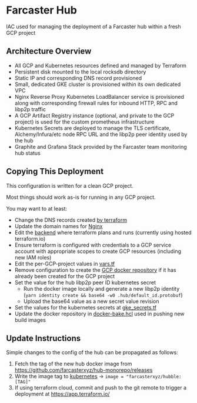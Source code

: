 # Farcaster Hub

IAC used for managing the deployment of a Farcaster hub within a fresh GCP project

## Architecture Overview

- All GCP and Kubernetes resources defined and managed by Terraform
- Persistent disk mounted to the local rocksdb directory
- Static IP and corresponding DNS record provisioned
- Small, dedicated GKE cluster is provisioned within its own dedicated VPC
- Nginx Reverse Proxy Kubernetes LoadBalancer service is provisioned along with corresponding firewall rules for inbound HTTP, RPC and libp2p traffic
- A GCP Artifact Registry instance (optional, and private to the GCP project) is used for the custom prometheus infrastructure
- Kubernetes Secrets are deployed to manage the TLS certificate, Alchemy/Infura/etc node RPC URL and the libp2p peer identity used by the hub
- Graphite and Grafana Stack provided by the Farcaster team monitoring hub status

## Copying This Deployment

This configuration is written for a clean GCP project.

Most things should work as-is for running in any GCP project.

You may want to at least:

- Change the DNS records created [by terraform](terraform/dns.tf)
- Update the domain names for [Nginx](terraform/nginx.tf)
- Edit the [backend](terraform/backend.tf) where terraform plans and runs (currently using hosted terraform.io)
- Ensure terraform is configured with credentials to a GCP service account with appropriate scopes to create GCP resources (including new IAM roles)
- Edit the per-GCP-project values in [vars.tf](terraform/vars.tf)
- Remove configuration to create the [GCP docker repository](terraform/artifact_repository.tf) if it has already been created for the GCP project
- Set the value for the hub libp2p peer ID kubernetes secret
  - Run the docker image locally and generate a new libp2p identity (`yarn identity create && base64 -w0 .hub/default_id.protobuf`)
  - Upload the base64 value as a new secret value revision
- Set the values for the kubernetes secrets at [gke_secrets.tf](terraform/gke_secrets.tf)
- Update the docker repository in [docker-bake.hcl](docker-bake.hcl) used in pushing new build images

## Update Instructions

Simple changes to the config of the hub can be propagated as follows:

1. Fetch the tag of the new hub docker image from https://github.com/farcasterxyz/hub-monorepo/releases
2. Write the image tag to [kubernetes](terraform/gke_deployment.tf) -> `image = "farcasterxyz/hubble:[TAG]"`
3. If using terraform cloud, commit and push to the git remote to trigger a deployment at https://app.terraform.io/
